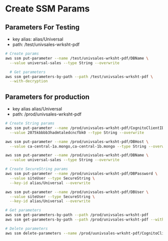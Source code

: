 # Create SSM Params

## Parameters For Testing

* key alias: alias/Universal
* path: /test/univsales-wrksht-pdf

``` bash
# Create params
aws ssm put-parameter --name /test/univsales-wrksht-pdf/DBName \
  --value universal-sales --type String --overwrite

  # Get parameters
aws ssm get-parameters-by-path --path /test/univsales-wrksht-pdf \
  --with-decryption
```

## Parameters for production

* key alias alias/Universal
* path: /prod/univsales-wrksht-pdf

``` bash
# Create String params
aws ssm put-parameter --name /prod/univsales-wrksht-pdf/CognitoClientID \
  --value 2075kbbbb3hadmtaledcncfbk0 --type String --overwrite

aws ssm put-parameter --name /prod/univsales-wrksht-pdf/DBHost \
  --value ca-central-1a.mongo,ca-central-1b.mongo --type String --overwrite

aws ssm put-parameter --name /prod/univsales-wrksht-pdf/DBName \
  --value universal-sales --type String --overwrite

# Create SecureString params
aws ssm put-parameter --name /prod/univsales-wrksht-pdf/DBPassword \
  --value siteUser --type SecureString \
  --key-id alias/Universal --overwrite

aws ssm put-parameter --name /prod/univsales-wrksht-pdf/DBUser \
  --value siteUser --type SecureString \
  --key-id alias/Universal --overwrite

# Get parameters
aws ssm get-parameters-by-path --path /prod/univsales-wrksht-pdf
aws ssm get-parameters-by-path --path /prod/univsales-wrksht-pdf --with-decryption

# Delete parameters
aws ssm delete-parameters --name /prod/uunivsales-wrksht-pdf/CognitoClientID
```
